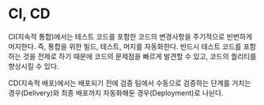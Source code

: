 # CI, CD

CI(지속적 통합)에서는 테스트 코드를 포함한 코드의 변경사항을 주기적으로 빈번하게 머지한다.
즉, 통합을 위한 빌드, 테스트, 머지를 자동화한다.
반드시 테스트 코드를 포함하는 것을 전제로 하기 때문에 코드의 문제점을 빠르게 발견할 수 있고, 코드의 퀄리티를 향상시킬 수 있다.

CD(지속적 배포)에서는 배포되기 전에 검증 팀에서 수동으로 검증하는 단계를 거치는 경우(Delivery)와 최종 배포까지 자동화해둔 경우(Deployment)로 나뉜다.
